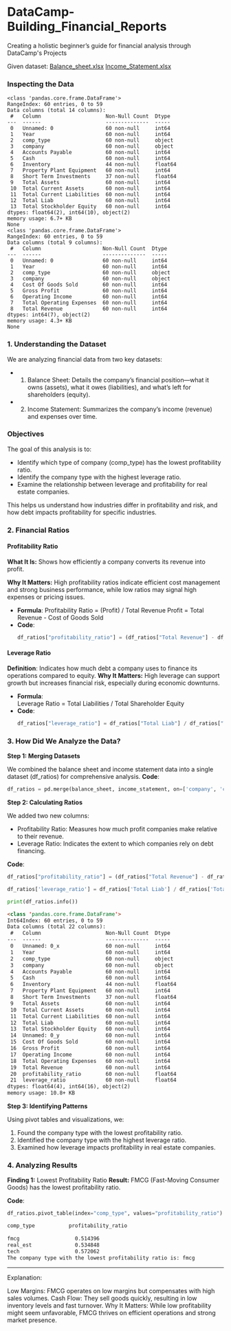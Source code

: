 # DataCamp-Building_Financial_Reports
Creating a holistic beginner’s guide for financial analysis through DataCamp's Projects

Given dataset: 
[Balance_sheet.xlsx](data/Balance_Sheet.xlsx)
[Income_Statement.xlsx](data/Income_Statement.xlsx)

### Inspecting the Data

```
<class 'pandas.core.frame.DataFrame'>
RangeIndex: 60 entries, 0 to 59
Data columns (total 14 columns):
 #   Column                     Non-Null Count  Dtype  
---  ------                     --------------  -----  
 0   Unnamed: 0                 60 non-null     int64  
 1   Year                       60 non-null     int64  
 2   comp_type                  60 non-null     object 
 3   company                    60 non-null     object 
 4   Accounts Payable           60 non-null     int64  
 5   Cash                       60 non-null     int64  
 6   Inventory                  44 non-null     float64
 7   Property Plant Equipment   60 non-null     int64  
 8   Short Term Investments     37 non-null     float64
 9   Total Assets               60 non-null     int64  
 10  Total Current Assets       60 non-null     int64  
 11  Total Current Liabilities  60 non-null     int64  
 12  Total Liab                 60 non-null     int64  
 13  Total Stockholder Equity   60 non-null     int64  
dtypes: float64(2), int64(10), object(2)
memory usage: 6.7+ KB
None
<class 'pandas.core.frame.DataFrame'>
RangeIndex: 60 entries, 0 to 59
Data columns (total 9 columns):
 #   Column                    Non-Null Count  Dtype 
---  ------                    --------------  ----- 
 0   Unnamed: 0                60 non-null     int64 
 1   Year                      60 non-null     int64 
 2   comp_type                 60 non-null     object
 3   company                   60 non-null     object
 4   Cost Of Goods Sold        60 non-null     int64 
 5   Gross Profit              60 non-null     int64 
 6   Operating Income          60 non-null     int64 
 7   Total Operating Expenses  60 non-null     int64 
 8   Total Revenue             60 non-null     int64 
dtypes: int64(7), object(2)
memory usage: 4.3+ KB
None

```
### 1. Understanding the Dataset
We are analyzing financial data from two key datasets:

 - 1. Balance Sheet: Details the company’s financial position—what it owns (assets), what it owes (liabilities), and what’s left for shareholders (equity).
 - 2. Income Statement: Summarizes the company’s income (revenue) and expenses over time.

### Objectives
The goal of this analysis is to:

 - Identify which type of company (comp_type) has the lowest profitability ratio.
 - Identify the company type with the highest leverage ratio.
 - Examine the relationship between leverage and profitability for real estate companies.
   
This helps us understand how industries differ in profitability and risk, and how debt impacts profitability for specific industries.

### 2. Financial Ratios

#### Profitability Ratio
**What It Is:** Shows how efficiently a company converts its revenue into profit.

**Why It Matters:** High profitability ratios indicate efficient cost management and strong business performance, while low ratios may signal high expenses or pricing issues.
- **Formula**:
  Profitability Ratio = (Profit) / Total Revenue
  Profit = Total Revenue - Cost of Goods Sold 
- **Code**:
  ```python
  df_ratios["profitability_ratio"] = (df_ratios["Total Revenue"] - df_ratios["Cost Of Goods Sold"]) / df_ratios["Total Revenue"]

#### Leverage Ratio
**Definition**: Indicates how much debt a company uses to finance its operations compared to equity.
**Why It Matters:** High leverage can support growth but increases financial risk, especially during economic downturns.

- **Formula**:  
  Leverage Ratio = Total Liabilities / Total Shareholder Equity
- **Code**:
  ```python
  df_ratios["leverage_ratio"] = df_ratios["Total Liab"] / df_ratios["Total Stockholder Equity"]

### 3. How Did We Analyze the Data?
**Step 1: Merging Datasets**

We combined the balance sheet and income statement data into a single dataset (df_ratios) for comprehensive analysis.
**Code**:
  ```python
 df_ratios = pd.merge(balance_sheet, income_statement, on=['company', 'comp_type', 'Year'])
  ```
**Step 2: Calculating Ratios**

We added two new columns:

- Profitability Ratio: Measures how much profit companies make relative to their revenue.
- Leverage Ratio: Indicates the extent to which companies rely on debt financing.

**Code**:
  ```python
 df_ratios["profitability_ratio"] = (df_ratios["Total Revenue"] - df_ratios["Cost Of Goods Sold"])/df_ratios["Total Revenue"]

 df_ratios['leverage_ratio'] = df_ratios['Total Liab'] / df_ratios['Total Stockholder Equity']

print(df_ratios.info())
  ```
```markdown 
<class 'pandas.core.frame.DataFrame'>
Int64Index: 60 entries, 0 to 59
Data columns (total 22 columns):
 #   Column                     Non-Null Count  Dtype  
---  ------                     --------------  -----  
 0   Unnamed: 0_x               60 non-null     int64  
 1   Year                       60 non-null     int64  
 2   comp_type                  60 non-null     object 
 3   company                    60 non-null     object 
 4   Accounts Payable           60 non-null     int64  
 5   Cash                       60 non-null     int64  
 6   Inventory                  44 non-null     float64
 7   Property Plant Equipment   60 non-null     int64  
 8   Short Term Investments     37 non-null     float64
 9   Total Assets               60 non-null     int64  
 10  Total Current Assets       60 non-null     int64  
 11  Total Current Liabilities  60 non-null     int64  
 12  Total Liab                 60 non-null     int64  
 13  Total Stockholder Equity   60 non-null     int64  
 14  Unnamed: 0_y               60 non-null     int64  
 15  Cost Of Goods Sold         60 non-null     int64  
 16  Gross Profit               60 non-null     int64  
 17  Operating Income           60 non-null     int64  
 18  Total Operating Expenses   60 non-null     int64  
 19  Total Revenue              60 non-null     int64  
 20  profitability_ratio        60 non-null     float64
 21  leverage_ratio             60 non-null     float64
dtypes: float64(4), int64(16), object(2)
memory usage: 10.8+ KB
```

**Step 3: Identifying Patterns**

Using pivot tables and visualizations, we:

1. Found the company type with the lowest profitability ratio.
2. Identified the company type with the highest leverage ratio.
3. Examined how leverage impacts profitability in real estate companies.

### 4. Analyzing Results
**Finding 1:** Lowest Profitability Ratio
**Result:** FMCG (Fast-Moving Consumer Goods) has the lowest profitability ratio.

**Code**:
  ```python
  df_ratios.pivot_table(index="comp_type", values="profitability_ratio")

```
```markdown   
comp_type           profitability_ratio
                     
fmcg                  0.514396
real_est              0.534848
tech                  0.572062
The company type with the lowest profitability ratio is: fmcg
```
---
Explanation:

Low Margins: FMCG operates on low margins but compensates with high sales volumes.
Cash Flow: They sell goods quickly, resulting in low inventory levels and fast turnover.
Why It Matters: While low profitability might seem unfavorable, FMCG thrives on efficient operations and strong market presence.


